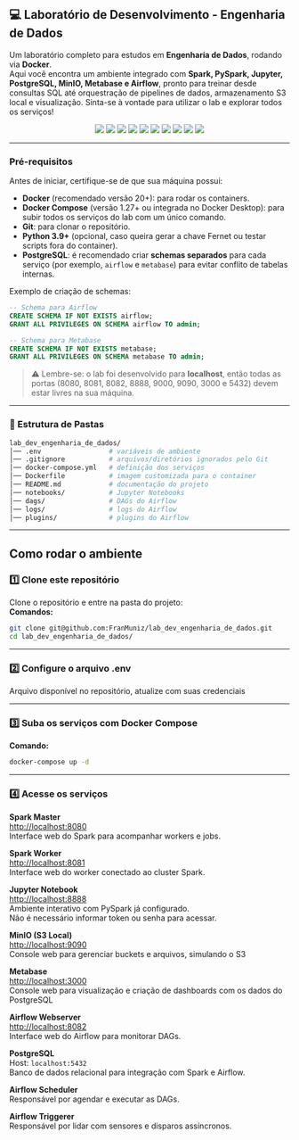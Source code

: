 ## 💻 Laboratório de Desenvolvimento - Engenharia de Dados

Um laboratório completo para estudos em **Engenharia de Dados**, rodando via **Docker**.  
Aqui você encontra um ambiente integrado com **Spark, PySpark, Jupyter, PostgreSQL, MinIO, Metabase e Airflow**, pronto para treinar desde consultas SQL até orquestração de pipelines de dados, armazenamento S3 local e visualização.
Sinta-se à vontade para utilizar o lab e explorar todos os serviços!


<p align="center">
  <img src="https://img.shields.io/badge/Python-3776AB?style=for-the-badge&logo=python&logoColor=white"/>
  <img src="https://img.shields.io/badge/SQL-4479A1?style=for-the-badge&logo=mysql&logoColor=white"/>
  <img src="https://img.shields.io/badge/Spark-FF6F00?style=for-the-badge&logo=apachespark&logoColor=white"/>
  <img src="https://img.shields.io/badge/PySpark-EE4C2C?style=for-the-badge&logo=python&logoColor=white"/>
  <img src="https://img.shields.io/badge/Spark_SQL-FF6F00?style=for-the-badge&logo=apachespark&logoColor=white"/>
  <img src="https://img.shields.io/badge/MinIO-26A69A?style=for-the-badge&logo=minio&logoColor=white"/>
  <img src="https://img.shields.io/badge/Postgres-316192?style=for-the-badge&logo=postgresql&logoColor=white"/>
  <img src="https://img.shields.io/badge/Airflow-017CEE?style=for-the-badge&logo=apacheairflow&logoColor=white"/>
  <img src="https://img.shields.io/badge/Docker-2496ED?style=for-the-badge&logo=docker&logoColor=white"/>
  <img src="https://img.shields.io/badge/Metabase-509EE3?style=for-the-badge&logo=metabase&logoColor=white"/>
</p>

---

### Pré-requisitos

Antes de iniciar, certifique-se de que sua máquina possui:

- **Docker** (recomendado versão 20+): para rodar os containers.
- **Docker Compose** (versão 1.27+ ou integrada no Docker Desktop): para subir todos os serviços do lab com um único comando.
- **Git**: para clonar o repositório.
- **Python 3.9+** (opcional, caso queira gerar a chave Fernet ou testar scripts fora do container).
- **PostgreSQL**: é recomendado criar **schemas separados** para cada serviço (por exemplo, `airflow` e `metabase`) para evitar conflito de tabelas internas.

Exemplo de criação de schemas:
```sql
-- Schema para Airflow
CREATE SCHEMA IF NOT EXISTS airflow;
GRANT ALL PRIVILEGES ON SCHEMA airflow TO admin;

-- Schema para Metabase
CREATE SCHEMA IF NOT EXISTS metabase;
GRANT ALL PRIVILEGES ON SCHEMA metabase TO admin;
```
> ⚠️ Lembre-se: o lab foi desenvolvido para **localhost**, então todas as portas (8080, 8081, 8082, 8888, 9000, 9090, 3000 e 5432) devem estar livres na sua máquina.

---

### 📂 Estrutura de Pastas

```bash
lab_dev_engenharia_de_dados/
│── .env                 # variáveis de ambiente
│── .gitignore           # arquivos/diretórios ignorados pelo Git
│── docker-compose.yml   # definição dos serviços
│── Dockerfile           # imagem customizada para o container
│── README.md            # documentação do projeto
│── notebooks/           # Jupyter Notebooks
│── dags/                # DAGs do Airflow
│── logs/                # logs do Airflow
│── plugins/             # plugins do Airflow
```
---

## Como rodar o ambiente

### 1️⃣ Clone este repositório
Clone o repositório e entre na pasta do projeto:  
**Comandos:**  
```bash
git clone git@github.com:FranMuniz/lab_dev_engenharia_de_dados.git 
cd lab_dev_engenharia_de_dados/
```

---

### 2️⃣ Configure o arquivo .env
Arquivo disponível no repositório, atualize com suas credenciais

---

### 3️⃣ Suba os serviços com Docker Compose
**Comando:**  
```bash
docker-compose up -d
```

---

### 4️⃣ Acesse os serviços

**Spark Master**  
[http://localhost:8080](http://localhost:8080)  
Interface web do Spark para acompanhar workers e jobs.

**Spark Worker**  
[http://localhost:8081](http://localhost:8081)  
Interface web do worker conectado ao cluster Spark.

**Jupyter Notebook**  
[http://localhost:8888](http://localhost:8888)  
Ambiente interativo com PySpark já configurado.  
Não é necessário informar token ou senha para acessar.

**MinIO (S3 Local)**  
[http://localhost:9090](http://localhost:9090)  
Console web para gerenciar buckets e arquivos, simulando o S3  

**Metabase**  
[http://localhost:3000](http://localhost:3000)  
Console web para visualização e criação de dashboards com os dados do PostgreSQL  

**Airflow Webserver**  
[http://localhost:8082](http://localhost:8082)  
Interface web do Airflow para monitorar DAGs.  

**PostgreSQL**  
Host: `localhost:5432`  
Banco de dados relacional para integração com Spark e Airflow. 

**Airflow Scheduler**  
Responsável por agendar e executar as DAGs.  

**Airflow Triggerer**  
Responsável por lidar com sensores e disparos assíncronos.  
